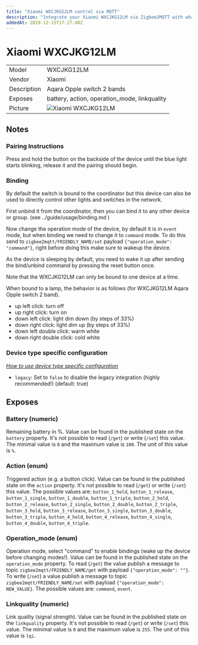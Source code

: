 ```yaml
---
title: "Xiaomi WXCJKG12LM control via MQTT"
description: "Integrate your Xiaomi WXCJKG12LM via Zigbee2MQTT with whatever smart home infrastructure you are using without the vendors bridge or gateway."
addedAt: 2019-12-15T17:27:48Z
---
```


<!-- !!!! -->
<!-- ATTENTION: This file is auto-generated through docgen! -->
<!-- You can only edit the "## Notes"-Section. -->
<!-- !!!! -->

# Xiaomi WXCJKG12LM

|     |     |
|-----|-----|
| Model | WXCJKG12LM  |
| Vendor  | Xiaomi  |
| Description | Aqara Opple switch 2 bands |
| Exposes | battery, action, operation_mode, linkquality |
| Picture | ![Xiaomi WXCJKG12LM](https://psi-4ward.github.io/zigbee2mqtt.io/images/devices/WXCJKG12LM.jpg) |


## Notes


### Pairing Instructions
Press and hold the button on the backside of the device until the blue light starts blinking, release it and the pairing should begin.

### Binding
By default the switch is bound to the coordinator but this device can also be used to directly control other lights and switches in the network.

First unbind it from the coordinator, then you can bind it to any other device or group. (see ../guide/usage/binding.md )

Now change the operation mode of the device, by default it is in `event` mode, but when binding we need to change it to `command` mode.
To do this send to `zigbee2mqtt/FRIENDLY_NAME/set` payload `{"operation_mode": "command"}`, right before doing this make sure to wakeup the device.

As the device is sleeping by default, you need to wake it up after sending the bind/unbind command by pressing the reset button once.


Note that the WXCJKG12LM can only be bound to one device at a time.

When bound to a lamp, the behavior is as follows (for WXCJKG12LM Aqara Opple switch 2 band).
- up left click: turn off
- up right click: turn on
- down left click: light dim down (by steps of 33%)
- down right click: light dim up (by steps of 33%)
- down left double click: warm white
- down right double click: cold white


### Device type specific configuration
*[How to use device type specific configuration](../../guide/configuration/#device-specific-configuration)*

* `legacy`: Set to `false` to disable the legacy integration (highly recommended!) (default: true)



## Exposes

### Battery (numeric)
Remaining battery in %.
Value can be found in the published state on the `battery` property.
It's not possible to read (`/get`) or write (`/set`) this value.
The minimal value is `0` and the maximum value is `100`.
The unit of this value is `%`.

### Action (enum)
Triggered action (e.g. a button click).
Value can be found in the published state on the `action` property.
It's not possible to read (`/get`) or write (`/set`) this value.
The possible values are: `button_1_hold`, `button_1_release`, `button_1_single`, `button_1_double`, `button_1_triple`, `button_2_hold`, `button_2_release`, `button_2_single`, `button_2_double`, `button_2_triple`, `button_3_hold`, `button_3_release`, `button_3_single`, `button_3_double`, `button_3_triple`, `button_4_hold`, `button_4_release`, `button_4_single`, `button_4_double`, `button_4_triple`.

### Operation_mode (enum)
Operation mode, select "command" to enable bindings (wake up the device before changing modes!).
Value can be found in the published state on the `operation_mode` property.
To read (`/get`) the value publish a message to topic `zigbee2mqtt/FRIENDLY_NAME/get` with payload `{"operation_mode": ""}`.
To write (`/set`) a value publish a message to topic `zigbee2mqtt/FRIENDLY_NAME/set` with payload `{"operation_mode": NEW_VALUE}`.
The possible values are: `command`, `event`.

### Linkquality (numeric)
Link quality (signal strength).
Value can be found in the published state on the `linkquality` property.
It's not possible to read (`/get`) or write (`/set`) this value.
The minimal value is `0` and the maximum value is `255`.
The unit of this value is `lqi`.

